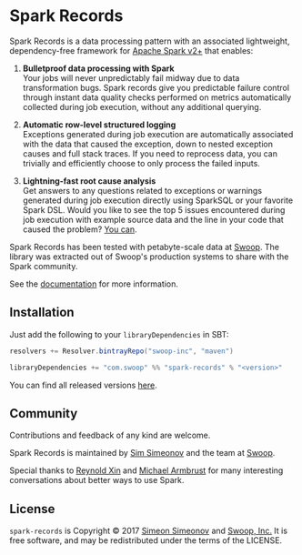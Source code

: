 # Spark Records

Spark Records is a data processing pattern with an associated lightweight, dependency-free framework for [Apache Spark v2+](https://spark.apache.org/) that enables:

1. **Bulletproof data processing with Spark**  
	Your jobs will never unpredictably fail midway due to data transformation bugs. Spark records give you predictable failure control through instant data quality checks performed on metrics automatically collected during job execution, without any additional querying.

2. **Automatic row-level structured logging**  
	Exceptions generated during job execution are automatically associated with the data that caused the exception, down to nested exception causes and full stack traces. If you need to reprocess data, you can trivially and efficiently choose to only process the failed inputs.

3. **Lightning-fast root cause analysis**  
	Get answers to any questions related to exceptions or warnings generated during job execution directly using SparkSQL or your favorite Spark DSL. Would you like to see the top 5 issues encountered during job execution with example source data and the line in your code that caused the problem? [You can](https://swoop-inc.github.io/spark-records/docs.html#root-cause-analysis).

Spark Records has been tested with petabyte-scale data at [Swoop](https://www.swoop.com). The library was extracted out of Swoop's production systems to share with the Spark community.

See the [documentation](https://swoop-inc.github.io/spark-records/) for more information.

## Installation

Just add the following to your `libraryDependencies` in SBT:

```scala
resolvers += Resolver.bintrayRepo("swoop-inc", "maven")

libraryDependencies += "com.swoop" %% "spark-records" % "<version>"
```

You can find all released versions [here](https://github.com/swoop-inc/spark-records/releases).

## Community

Contributions and feedback of any kind are welcome.

Spark Records is maintained by [Sim Simeonov](https://github.com/ssimeonov) and the team at [Swoop](https://www.swoop.com).

Special thanks to [Reynold Xin](https://github.com/rxin) and [Michael Armbrust](https://github.com/marmbrus) for many interesting conversations about better ways to use Spark.

## License

`spark-records` is Copyright &copy; 2017 [Simeon Simeonov](https://about.me/simeonov) and [Swoop, Inc.](https://www.swoop.com) It is free software, and may be redistributed under the terms of the LICENSE.
